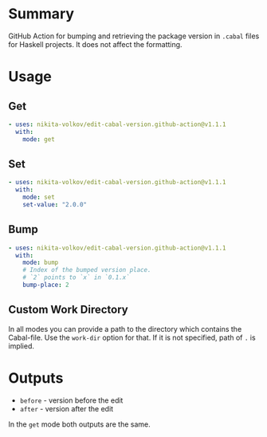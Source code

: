 # Summary

GitHub Action for bumping and retrieving the package version in `.cabal` files for Haskell projects. It does not affect the formatting.

# Usage

## Get

```yaml
- uses: nikita-volkov/edit-cabal-version.github-action@v1.1.1
  with:
    mode: get
```

## Set

```yaml
- uses: nikita-volkov/edit-cabal-version.github-action@v1.1.1
  with:
    mode: set
    set-value: "2.0.0"
```

## Bump

```yaml
- uses: nikita-volkov/edit-cabal-version.github-action@v1.1.1
  with:
    mode: bump
    # Index of the bumped version place.
    # `2` points to `x` in `0.1.x`
    bump-place: 2
```

## Custom Work Directory

In all modes you can provide a path to the directory which contains the Cabal-file. Use the `work-dir` option for that. If it is not specified, path of `.` is implied.

# Outputs

- `before` - version before the edit
- `after` - version after the edit

In the `get` mode both outputs are the same.
